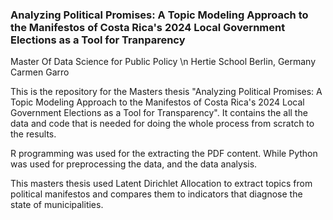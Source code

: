 ### Analyzing Political Promises: A Topic Modeling Approach to the Manifestos of Costa Rica's 2024 Local Government Elections as a Tool for Tranparency

Master Of Data Science for Public Policy \n
Hertie School
Berlin, Germany
Carmen Garro

This is the repository for the Masters thesis "Analyzing Political Promises: A Topic Modeling Approach to the Manifestos of Costa Rica's 2024 Local Government Elections as a Tool for Transparency". It contains the all the data and code that is needed for doing the whole process from scratch to the results.

R programming was used for the extracting the PDF content. While Python was used for preprocessing the data, and the data analysis.

This masters thesis used Latent Dirichlet Allocation to extract topics from political manifestos and compares them to indicators that diagnose the state of municipalities.
